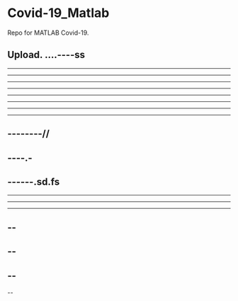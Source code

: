 # Covid-19_Matlab

Repo for MATLAB Covid-19.

Upload.
....----ss
----
----------
----------
----
----------
----------
-------------
---------
--------------
--------//
---------
----.-
----
------.sd.fs
----
----
----------
---------
--
--
--
--
--
----

--

